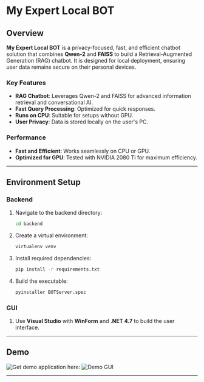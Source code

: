 
# My Expert Local BOT

## Overview

**My Expert Local BOT** is a privacy-focused, fast, and efficient chatbot solution that combines **Qwen-2** and **FAISS** to build a Retrieval-Augmented Generation (RAG) chatbot. It is designed for local deployment, ensuring user data remains secure on their personal devices.

### Key Features
- **RAG Chatbot**: Leverages Qwen-2 and FAISS for advanced information retrieval and conversational AI.
- **Fast Query Processing**: Optimized for quick responses.
- **Runs on CPU**: Suitable for setups without GPU.
- **User Privacy**: Data is stored locally on the user's PC.

### Performance
- **Fast and Efficient**: Works seamlessly on CPU or GPU.
- **Optimized for GPU**: Tested with NVIDIA 2080 Ti for maximum efficiency.

---

## Environment Setup

### Backend
1. Navigate to the backend directory:
   ```bash
   cd backend
   ```
2. Create a virtual environment:
   ```bash
   virtualenv venv
   ```
3. Install required dependencies:
   ```bash
   pip install -r requirements.txt
   ```
4. Build the executable:
   ```bash
   pyinstaller BOTServer.spec
   ```

### GUI
1. Use **Visual Studio** with **WinForm** and **.NET 4.7** to build the user interface.

---

## Demo
![Get demo application here:](https://drive.google.com/file/d/1luetX_6J1nObZT9NF6A3e07zVEturqV5/view?usp=sharing)
![Demo GUI](/demo/demoapp.gif)

---

